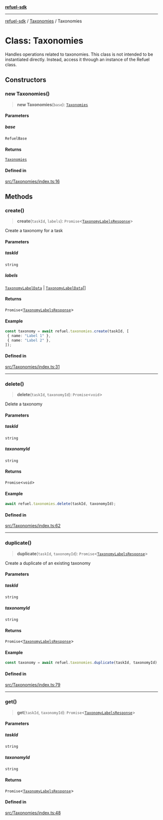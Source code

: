[**refuel-sdk**](../../README.md)

***

[refuel-sdk](../../modules.md) / [Taxonomies](../README.md) / Taxonomies

# Class: Taxonomies

Handles operations related to taxonomies.
This class is not intended to be instantiated directly.
Instead, access it through an instance of the Refuel class.

## Constructors

### new Taxonomies()

> **new Taxonomies**(`base`): [`Taxonomies`](Taxonomies.md)

#### Parameters

##### base

`RefuelBase`

#### Returns

[`Taxonomies`](Taxonomies.md)

#### Defined in

[src/Taxonomies/index.ts:16](https://github.com/refuel-ai/refuel-sdk/blob/4c2ff8dd3473ca3a77a7beb7cac6d4e017c1d0e0/src/Taxonomies/index.ts#L16)

## Methods

### create()

> **create**(`taskId`, `labels`): `Promise`\<[`TaxonomyLabelsResponse`](../../types/interfaces/TaxonomyLabelsResponse.md)\>

Create a taxonomy for a task

#### Parameters

##### taskId

`string`

##### labels

[`TaxonomyLabelData`](../../types/interfaces/TaxonomyLabelData.md) | [`TaxonomyLabelData`](../../types/interfaces/TaxonomyLabelData.md)[]

#### Returns

`Promise`\<[`TaxonomyLabelsResponse`](../../types/interfaces/TaxonomyLabelsResponse.md)\>

#### Example

```ts
const taxonomy = await refuel.taxonomies.create(taskId, [
 { name: "Label 1" },
 { name: "Label 2" },
]);
```

#### Defined in

[src/Taxonomies/index.ts:31](https://github.com/refuel-ai/refuel-sdk/blob/4c2ff8dd3473ca3a77a7beb7cac6d4e017c1d0e0/src/Taxonomies/index.ts#L31)

***

### delete()

> **delete**(`taskId`, `taxonomyId`): `Promise`\<`void`\>

Delete a taxonomy

#### Parameters

##### taskId

`string`

##### taxonomyId

`string`

#### Returns

`Promise`\<`void`\>

#### Example

```ts
await refuel.taxonomies.delete(taskId, taxonomyId);
```

#### Defined in

[src/Taxonomies/index.ts:62](https://github.com/refuel-ai/refuel-sdk/blob/4c2ff8dd3473ca3a77a7beb7cac6d4e017c1d0e0/src/Taxonomies/index.ts#L62)

***

### duplicate()

> **duplicate**(`taskId`, `taxonomyId`): `Promise`\<[`TaxonomyLabelsResponse`](../../types/interfaces/TaxonomyLabelsResponse.md)\>

Create a duplicate of an existing taxonomy

#### Parameters

##### taskId

`string`

##### taxonomyId

`string`

#### Returns

`Promise`\<[`TaxonomyLabelsResponse`](../../types/interfaces/TaxonomyLabelsResponse.md)\>

#### Example

```ts
const taxonomy = await refuel.taxonomies.duplicate(taskId, taxonomyId);
```

#### Defined in

[src/Taxonomies/index.ts:79](https://github.com/refuel-ai/refuel-sdk/blob/4c2ff8dd3473ca3a77a7beb7cac6d4e017c1d0e0/src/Taxonomies/index.ts#L79)

***

### get()

> **get**(`taskId`, `taxonomyId`): `Promise`\<[`TaxonomyLabelsResponse`](../../types/interfaces/TaxonomyLabelsResponse.md)\>

#### Parameters

##### taskId

`string`

##### taxonomyId

`string`

#### Returns

`Promise`\<[`TaxonomyLabelsResponse`](../../types/interfaces/TaxonomyLabelsResponse.md)\>

#### Defined in

[src/Taxonomies/index.ts:48](https://github.com/refuel-ai/refuel-sdk/blob/4c2ff8dd3473ca3a77a7beb7cac6d4e017c1d0e0/src/Taxonomies/index.ts#L48)
